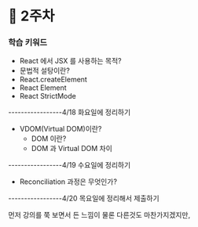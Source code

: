 # 🏁 2주차

### 학습 키워드

* React 에서 JSX 를 사용하는 목적?
* 문법적 설탕이란?
* React.createElement
* React Element
* React StrictMode

\-----------------4/18 화요일에 정리하기

* VDOM(Virtual DOM)이란?
  * DOM 이란?
  * DOM 과 Virtual DOM 차이

\-----------------4/19 수요일에 정리하기

* Reconciliation 과정은 무엇인가?

\-----------------4/20 목요일에 정리해서 제출하기



먼저 강의를 쭉 보면서 든 느낌이 물론 다른것도 마찬가지겠지만,&#x20;
